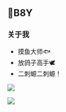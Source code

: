 ## 🌱B8Y
### 关于我
- 摸鱼大师🐟
- 放鸽子高手🕊
- 二刺螈二刺螈！

<a href="https://xzai.cloud">
  <img src="https://github-readme-stats.vercel.app/api?username=XzaiCloud&show_icons=true&include_all_commits_disable=false&count_private=true&custom_title=啊这。。。我好垃圾">
</a>
</p>
<a href="https://xzai.cloud">
  <img src="https://github-readme-stats.vercel.app/api/top-langs/?username=XzaiCloud&layout=compact&custom_title=我什么语言用的最多？">
</a>
